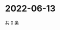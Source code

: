 # 2022-06-13

共 0 条

<!-- BEGIN WEIBO -->
<!-- 最后更新时间 Mon Jun 13 2022 01:13:39 GMT+0800 (China Standard Time) -->

<!-- END WEIBO -->
